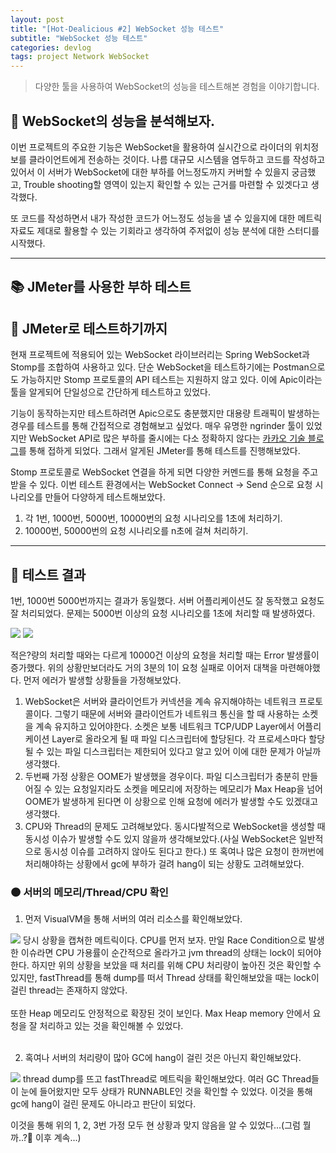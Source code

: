 ```yaml
---
layout: post
title: "[Hot-Dealicious #2] WebSocket 성능 테스트"
subtitle: "WebSocket 성능 테스트"
categories: devlog
tags: project Network WebSocket
---
```


> 다양한 툴을 사용하여 WebSocket의 성능을 테스트해본 경험을 이야기합니다.

<!--more-->

## 🌱 WebSocket의 성능을 분석해보자.
이번 프로젝트의 주요한 기능은 WebSocket을 활용하여 실시간으로 라이더의 위치정보를 클라이언트에게 전송하는 것이다. 나름 대규모 시스템을 염두하고 코드를 작성하고 
있어서 이 서버가 WebSocket에 대한 부하를 어느정도까지 커버할 수 있을지 궁금했고, Trouble shooting할 영역이 있는지 확인할 수 있는 근거를 마련할 수 있겟다고 생각했다.

또 코드를 작성하면서 내가 작성한 코드가 어느정도 성능을 낼 수 있을지에 대한 메트릭 자료도 제대로 활용할 수 있는 기회라고 생각하여 주저없이 성능 분석에 대한 스터디를 시작했다.

---
## 📚 JMeter를 사용한 부하 테스트
## 🌱 JMeter로 테스트하기까지
현재 프로젝트에 적용되어 있는 WebSocket 라이브러리는 Spring WebSocket과 Stomp를 조합하여 사용하고 있다. 단순 WebSocket을 테스트하기에는 Postman으로도 가능하지만 Stomp 프로토콜의 
API 테스트는 지원하지 않고 있다. 이에 Apic이라는 툴을 알게되어 단일성으로 간단하게 테스트하고 있었다.

기능이 동작하는지만 테스트하려면 Apic으로도 충분했지만 대용량 트래픽이 발생하는 경우를 테스트를 통해 간접적으로 경험해보고 싶었다. 매우 유명한 ngrinder 툴이 있었지만 WebSocket API로 많은 
부하를 줄시에는 다소 정확하지 않다는 [카카오 기술 블로그](https://tech.kakao.com/2020/06/15/websocket-part2/)를 통해 접하게 되었다. 그래서 알게된 JMeter를 통해 테스트를 진행해보았다.

Stomp 프로토콜로 WebSocket 연결을 하게 되면 다양한 커멘드를 통해 요청을 주고 받을 수 있다. 이번 테스트 환경에서는 WebSocket Connect -> Send 순으로 요청 시나리오를 만들어 다양하게 테스트해보았다.

1. 각 1번, 1000번, 5000번, 10000번의 요청 시나리오를 1초에 처리하기.
2. 10000번, 50000번의 요청 시나리오를 n초에 걸쳐 처리하기.

---
## 🌱 테스트 결과
1번, 1000번 5000번까지는 결과가 동일했다. 서버 어플리케이션도 잘 동작했고 요청도 잘 처리되었다. 문제는 5000번 이상의 요청 시나리오를 1초에 처리할 때 발생하였다.

<img src="https://wkblog-images.s3.ap-northeast-2.amazonaws.com/project/hot-dealicious/websocket-jmeter.png">
<img src="https://wkblog-images.s3.ap-northeast-2.amazonaws.com/project/hot-dealicious/websocket-jemter2.png">

적은?량의 처리할 때와는 다르게 10000건 이상의 요청을 처리할 때는 Error 발생률이 증가했다. 위의 상황만보더라도 거의 3분의 1이 요청 실패로 이어저 대책을 마련해야했다.
먼저 에러가 발생할 상황들을 가정해보았다.

1. WebSocket은 서버와 클라이언트가 커넥션을 계속 유지해야하는 네트워크 프로토콜이다. 그렇기 때문에 서버와 클라이언트가 네트워크 통신을 할 때 사용하는 소켓을 계속 유지하고 있어야한다.
소켓은 보통 네트워크 TCP/UDP Layer에서 어플리케이션 Layer로 올라오게 될 때 파일 디스크립터에 할당된다. 각 프로세스마다 할당될 수 있는 파일 디스크립터는 제한되어 있다고 알고 있어 이에 대한 문제가 아닐까 생각했다.
2. 두번째 가정 상황은 OOME가 발생했을 경우이다. 파일 디스크립터가 충분히 만들어질 수 있는 요청일지라도 소켓을 메모리에 저장하는 메모리가 Max Heap을 넘어 OOME가 발생하게 된다면 이 상황으로 인해 요청에 에러가 
발생할 수도 있겠대고 생각했다.
3. CPU와 Thread의 문제도 고려해보았다. 동시다발적으로 WebSocket을 생성할 때 동시성 이슈가 발생할 수도 있지 않을까 생각해보았다.(사실 WebSocket은 일반적으로 동시성 이슈를 고려하지 않아도 된다고 한다.) 또 혹여나 많은 요청이 한꺼번에 처리해야하는 상황에서 gc에 부하가 걸려 hang이 되는 상황도 고려해보았다.

### 🟤 서버의 메모리/Thread/CPU 확인
1. 먼저 VisualVM을 통해 서버의 여러 리소스를 확인해보았다.
<img src="https://wkblog-images.s3.ap-northeast-2.amazonaws.com/project/hot-dealicious/websocket-vm.png" />
당시 상황을 캡쳐한 메트릭이다. CPU를 먼저 보자. 만일 Race Condition으로 발생한 이슈라면 CPU 가용률이 순간적으로 올라가고 jvm thread의 상태는 lock이 되어야 한다. 하지만 위의 상황을 보았을 때 처리를 위해 CPU 처리량이 
높아진 것은 확인할 수 있지만, fastThread를 통해 dump를 떠서 Thread 상태를 확인해보았을 때는 lock이 걸린 thread는 존재하지 않았다.
<br />
<br />
또한 Heap 메모리도 안정적으로 확장된 것이 보인다. Max Heap memory 안에서 요청을 잘 처리하고 있는 것을 확인해볼 수 있었다.
<br />
<br />

2. 혹여나 서버의 처리량이 많아 GC에 hang이 걸린 것은 아닌지 확인해보았다.
<img src="https://wkblog-images.s3.ap-northeast-2.amazonaws.com/project/hot-dealicious/websocket-fastthread.png">
thread dump를 뜨고 fastThread로 메트릭을 확인해보았다. 여러 GC Thread들이 눈에 들어왔지만 모두 상태가 RUNNABLE인 것을 확인할 수 있었다. 이것을 통해 gc에 hang이 걸린 문제도 아니라고 판단이 되었다.

이것을 통해 위의 1, 2, 3번 가정 모두 현 상황과 맞지 않음을 알 수 있었다...(그럼 뭘까..?🤔 이후 계속...)
